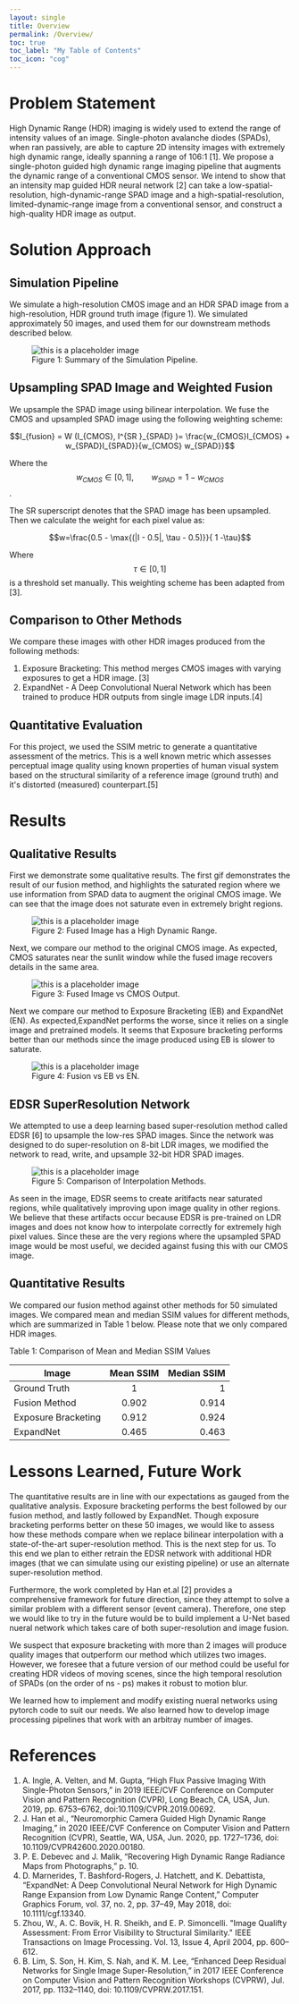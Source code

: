 ```yaml
---
layout: single
title: Overview
permalink: /Overview/
toc: true
toc_label: "My Table of Contents"
toc_icon: "cog"
---
```


# Problem Statement
<!-- In this project, we seek to fuse images from two different sensors to create a hybrid image which encodes a large range of scene brightnesses (high dynamic range) and contains high spatial resolution. We work with the following sensors:

### (i). CMOS Sensor 

Complementary metal–oxide–semiconductor (CMOS) sensors are the current industrial standard, and are used in most modern smart phones. These sensors produce images with high spatial resolution, but the images produced are 8-bit since the sensor . 


### (ii). SPAD Sensor

Single-Photon-Avalanche Diode (SPAD)  32-bit image from a Suign -->


High Dynamic Range (HDR) imaging is widely used to extend the range of intensity values of an image. Single-photon avalanche diodes (SPADs), when ran passively, are able to capture 2D intensity images with extremely high dynamic range, ideally spanning a range of 106:1 [1]. We propose a single-photon guided high dynamic range imaging pipeline that augments the dynamic range of a conventional CMOS sensor. We intend to show that an intensity map guided HDR neural network [2] can take a low-spatial-resolution, high-dynamic-range SPAD image and a high-spatial-resolution, limited-dynamic-range image from a conventional sensor, and construct a high-quality HDR image as output.   

# Solution Approach 

## Simulation Pipeline

We simulate a high-resolution CMOS image and an HDR SPAD image from a high-resolution, HDR ground truth image (figure 1). We simulated approximately 50 images, and used them for our downstream methods described below. 


<figure>
  <img src="/CS639Project/assets/images_project/Selection_752.png" alt="this is a placeholder image">
  <figcaption>Figure 1: Summary of the Simulation Pipeline.</figcaption>
</figure>

## Upsampling SPAD Image and Weighted Fusion
We upsample the SPAD image using bilinear interpolation. We fuse the CMOS and upsampled SPAD image using the following weighting scheme:


$$I_{fusion} = W (I_{CMOS}, I^{SR }_{SPAD} )=  \frac{w_{CMOS}I_{CMOS} + w_{SPAD}I_{SPAD}}{w_{CMOS} w_{SPAD}}$$

Where the $$w_{CMOS} \in [0, 1], \qquad w_{SPAD} = 1 - w_{CMOS}$$. 

The SR superscript denotes that the SPAD image has been upsampled. Then we calculate the weight for each pixel value as:

$$w=\frac{0.5 - \max{(|I - 0.5|, \tau - 0.5)}}{ 1 -\tau}$$

Where $$ \tau \in [0, 1] $$ is a threshold set manually. This weighting scheme has been adapted from [3].

## Comparison to Other Methods

We compare these images with other HDR images produced from the following methods: 

1. Exposure Bracketing: This method merges CMOS images with varying exposures to get a HDR image. [3]
2. ExpandNet - A Deep Convolutional Nueral Network which has been trained to produce HDR outputs from single image LDR inputs.[4]


## Quantitative Evaluation
For this project, we used the SSIM metric to generate a quantitative assessment of the metrics. This is a well known metric which assesses perceptual image quality using known properties of human visual system based on the structural similarity of a reference image (ground truth) and it's distorted (measured) counterpart.[5] 


# Results

## Qualitative Results
First we demonstrate some qualitative results.  The first gif demonstrates the result of our fusion method, and highlights the saturated region where we use information from SPAD data to augment the original CMOS image. We can see that the image does not saturate even in extremely bright regions. 


<figure>
  <img src="/CS639Project/assets/images_project/FusionHDR.gif" alt="this is a placeholder image">
  <figcaption>Figure 2: Fused Image has a High Dynamic Range.</figcaption>
</figure>


Next, we compare our method to the original CMOS image. As expected, CMOS saturates near the sunlit window while the fused image recovers details in the same area. 

<figure>
  <img src="/CS639Project/assets/images_project/FusionVsCMOS.gif" alt="this is a placeholder image">
  <figcaption>Figure 3: Fused Image vs CMOS Output.</figcaption>
</figure>


Next we compare our method to Exposure Bracketing (EB) and ExpandNet (EN). As expected,ExpandNet performs the worse, since it relies on a single image and pretrained models. It seems that Exposure bracketing performs better than our methods since the image produced using EB is slower to saturate. 



<figure>
  <img src="/CS639Project/assets/images_project/FusionVsEBVsEN.gif" alt="this is a placeholder image">
  <figcaption>Figure 4: Fusion vs EB vs EN.</figcaption>
</figure>

## EDSR SuperResolution Network

We attempted to use a deep learning based super-resolution method called EDSR [6] to upsample the low-res SPAD images. Since the network was designed to do super-resolution on 8-bit LDR images, we modified the network to read, write, and upsample 32-bit HDR SPAD images. 



<figure>
  <img src="/CS639Project/assets/images_project/EDSROutput.gif" alt="this is a placeholder image">
  <figcaption>Figure 5: Comparison of Interpolation Methods.</figcaption>
</figure>

As seen in the image, EDSR seems to create aritifacts near saturated regions, while qualitatively improving upon image quality in other regions. We believe that these artifacts occur because EDSR is pre-trained on LDR images and does not know how to interpolate correctly for extremely high pixel values. Since these are the very regions where the upsampled SPAD image would be most useful, we decided against fusing this with our CMOS image. 


## Quantitative Results

We compared our fusion method against other methods for 50 simulated images. We compared mean and median SSIM values for different methods, which are summarized in Table 1 below. Please note that we only compared HDR images. 

Table 1: Comparison of Mean and Median SSIM Values

| Image        |      Mean SSIM      |  Median SSIM |
|----------    |:-------------:|------:|
| Ground Truth |  1 | 1 |
| Fusion Method | 0.902 | 0.914|
| Exposure Bracketing | 0.912  | 0.924 |
| ExpandNet | 0.465 |  0.463 |




# Lessons Learned, Future Work

The quantitative results are in line with our expectations as gauged from the qualitative analysis. Exposure bracketing performs the best followed by our fusion method, and lastly followed by ExpandNet. Though exposure bracketing performs better on these 50 images, we would like to assess how these methods compare when we replace bilinear interpolation with a state-of-the-art super-resolution method. This is the next step for us. To this end we plan to either retrain the EDSR network with additional HDR images (that we can simulate using our existing pipeline) or use an alternate super-resolution method. 

 Furthermore, the work completed by Han et.al [2] provides a comprehensive framework for future direction, since they attempt to solve a similar problem with a different sensor (event camera). Therefore, one step we would like to try in the future would be to build implement a U-Net based nueral network which takes care of both super-resolution and image fusion. 

We suspect that exposure bracketing with more than 2 images will produce quality images that outperform our method which utilizes two images. However, we foresee that a future version of our method could be useful for creating HDR videos of moving scenes, since the high temporal resolution of SPADs (on the order of ns - ps) makes it robust to motion blur.

We learned how to implement and modify existing nueral networks using pytorch code to suit our needs. We also learned how to develop image processing pipelines that work with an arbitray number of images.

# References
1. A. Ingle, A. Velten, and M. Gupta, “High Flux Passive Imaging With Single-Photon Sensors,” in 2019 IEEE/CVF Conference on Computer Vision and Pattern Recognition (CVPR), Long Beach, CA, USA, Jun. 2019, pp. 6753–6762, doi:10.1109/CVPR.2019.00692.
2. J. Han et al., “Neuromorphic Camera Guided High Dynamic Range Imaging,” in 2020 IEEE/CVF Conference on Computer Vision and Pattern Recognition (CVPR), Seattle, WA, USA, Jun. 2020, pp. 1727–1736, doi: 10.1109/CVPR42600.2020.00180.
3. P. E. Debevec and J. Malik, “Recovering High Dynamic Range Radiance Maps from Photographs,” p. 10.
4. D. Marnerides, T. Bashford-Rogers, J. Hatchett, and K. Debattista, “ExpandNet: A Deep Convolutional Neural Network for High Dynamic Range Expansion from Low Dynamic Range Content,” Computer Graphics Forum, vol. 37, no. 2, pp. 37–49, May 2018, doi: 10.1111/cgf.13340.
5. Zhou, W., A. C. Bovik, H. R. Sheikh, and E. P. Simoncelli. "Image Qualifty Assessment: From Error Visibility to Structural Similarity." IEEE Transactions on Image Processing. Vol. 13, Issue 4, April 2004, pp. 600–612.
6. B. Lim, S. Son, H. Kim, S. Nah, and K. M. Lee, “Enhanced Deep Residual Networks for Single Image Super-Resolution,” in 2017 IEEE Conference on Computer Vision and Pattern Recognition Workshops (CVPRW), Jul. 2017, pp. 1132–1140, doi: 10.1109/CVPRW.2017.151.